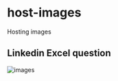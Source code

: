 # host-images
Hosting images

## Linkedin Excel question
![images](https://user-images.githubusercontent.com/125942986/223950866-7605ca59-1c5e-4e55-b7f8-a80ec08a58d1.png)
